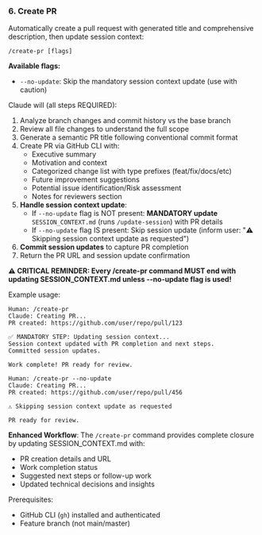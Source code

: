 ### 6. Create PR

Automatically create a pull request with generated title and comprehensive description, then update session context:

`/create-pr [flags]`

**Available flags:**

- `--no-update`: Skip the mandatory session context update (use with caution)

Claude will (all steps REQUIRED):

1. Analyze branch changes and commit history vs the base branch
2. Review all file changes to understand the full scope
3. Generate a semantic PR title following conventional commit format
4. Create PR via GitHub CLI with:
   - Executive summary
   - Motivation and context
   - Categorized change list with type prefixes (feat/fix/docs/etc)
   - Future improvement suggestions
   - Potential issue identification/Risk assessment
   - Notes for reviewers section
5. **Handle session context update**:
   - If `--no-update` flag is NOT present: **MANDATORY update** `SESSION_CONTEXT.md` (runs `/update-session`) with PR details
   - If `--no-update` flag IS present: Skip session update (inform user: "⚠️ Skipping session context update as requested")
6. **Commit session updates** to capture PR completion
7. Return the PR URL and session update confirmation

**⚠️ CRITICAL REMINDER: Every /create-pr command MUST end with updating SESSION_CONTEXT.md unless --no-update flag is used!**

Example usage:

```text
Human: /create-pr
Claude: Creating PR...
PR created: https://github.com/user/repo/pull/123

✅ MANDATORY STEP: Updating session context...
Session context updated with PR completion and next steps.
Committed session updates.

Work complete! PR ready for review.
```

```text
Human: /create-pr --no-update
Claude: Creating PR...
PR created: https://github.com/user/repo/pull/456

⚠️ Skipping session context update as requested

PR ready for review.
```

**Enhanced Workflow**: The `/create-pr` command provides complete closure by updating SESSION_CONTEXT.md with:

- PR creation details and URL
- Work completion status
- Suggested next steps or follow-up work
- Updated technical decisions and insights

Prerequisites:

- GitHub CLI (`gh`) installed and authenticated
- Feature branch (not main/master)
